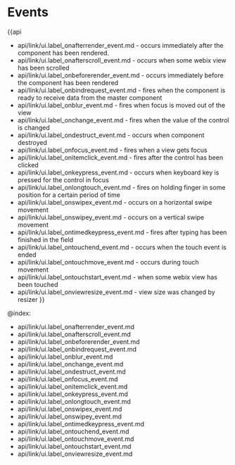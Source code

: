Events
=======

{{api
- api/link/ui.label_onafterrender_event.md - occurs immediately after the component has been rendered.
- api/link/ui.label_onafterscroll_event.md - occurs when some webix view has been scrolled
- api/link/ui.label_onbeforerender_event.md - occurs immediately before the component has been rendered
- api/link/ui.label_onbindrequest_event.md - fires when the component is ready to receive data from the master component
- api/link/ui.label_onblur_event.md - fires when focus is moved out of the view
- api/link/ui.label_onchange_event.md - fires when the value of the control is changed
- api/link/ui.label_ondestruct_event.md - occurs when component destroyed
- api/link/ui.label_onfocus_event.md - fires when a view gets focus
- api/link/ui.label_onitemclick_event.md - fires after the control has been clicked
- api/link/ui.label_onkeypress_event.md - occurs when keyboard key is pressed for the control in focus
- api/link/ui.label_onlongtouch_event.md - fires on holding finger in some position for a certain period of time
- api/link/ui.label_onswipex_event.md - occurs on a horizontal swipe movement
- api/link/ui.label_onswipey_event.md - occurs on a vertical swipe movement
- api/link/ui.label_ontimedkeypress_event.md - fires after typing has been finished in the field
- api/link/ui.label_ontouchend_event.md - occurs when the touch event is ended
- api/link/ui.label_ontouchmove_event.md - occurs during touch movement
- api/link/ui.label_ontouchstart_event.md - when some webix view has been touched
- api/link/ui.label_onviewresize_event.md - view size was changed by resizer
}}

@index:
- api/link/ui.label_onafterrender_event.md
- api/link/ui.label_onafterscroll_event.md
- api/link/ui.label_onbeforerender_event.md
- api/link/ui.label_onbindrequest_event.md
- api/link/ui.label_onblur_event.md
- api/link/ui.label_onchange_event.md
- api/link/ui.label_ondestruct_event.md
- api/link/ui.label_onfocus_event.md
- api/link/ui.label_onitemclick_event.md
- api/link/ui.label_onkeypress_event.md
- api/link/ui.label_onlongtouch_event.md
- api/link/ui.label_onswipex_event.md
- api/link/ui.label_onswipey_event.md
- api/link/ui.label_ontimedkeypress_event.md
- api/link/ui.label_ontouchend_event.md
- api/link/ui.label_ontouchmove_event.md
- api/link/ui.label_ontouchstart_event.md
- api/link/ui.label_onviewresize_event.md


